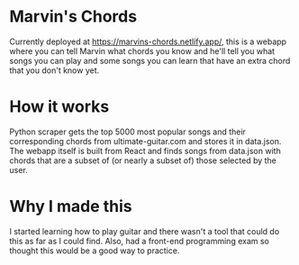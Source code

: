 # Marvin's Chords
Currently deployed at https://marvins-chords.netlify.app/, this is a webapp where you can tell Marvin what chords you know and he'll tell you what songs you can play and some songs you can learn that have an extra chord that you don't know yet.

# How it works
Python scraper gets the top 5000 most popular songs and their corresponding chords from ultimate-guitar.com and stores it in data.json. The webapp itself is built from React and finds songs from data.json with chords that are a subset of (or nearly a subset of) those selected by the user.

# Why I made this
I started learning how to play guitar and there wasn't a tool that could do this as far as I could find. Also, had a front-end programming exam so thought this would be a good way to practice.
